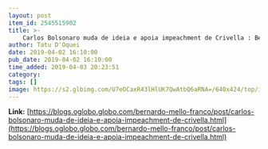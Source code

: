 ```yaml
---
layout: post
item_id: 2545515902
title: >-
    Carlos Bolsonaro muda de ideia e apoia impeachment de Crivella : Bernardo Mello Franco
author: Tatu D'Oquei
date: 2019-04-02 16:10:00
pub_date: 2019-04-02 16:10:00
time_added: 2019-04-03 20:23:51
category: 
tags: []
image: https://s2.glbimg.com/U7eOCaxR43lHlUK7QwAtbQ6aRNA=/640x424/top/i.glbimg.com/og/ig/infoglobo1/f/original/2018/11/28/63351850_ri_rio_de_janeiro_rj_15-12-2016_-_o_prefeito_eleito_marcelo_crivella_e_diplomado_pelo_t.jpg
---
```


**Link:** [https://blogs.oglobo.globo.com/bernardo-mello-franco/post/carlos-bolsonaro-muda-de-ideia-e-apoia-impeachment-de-crivella.html](https://blogs.oglobo.globo.com/bernardo-mello-franco/post/carlos-bolsonaro-muda-de-ideia-e-apoia-impeachment-de-crivella.html)


